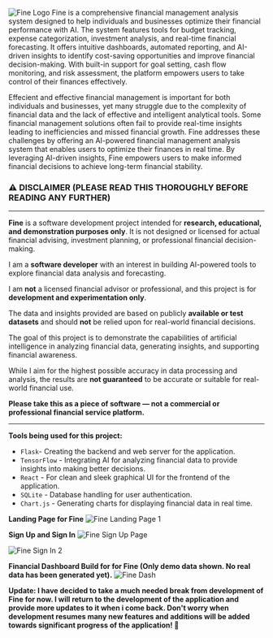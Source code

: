 ![Fine Logo](https://github.com/user-attachments/assets/d65eaa48-93fc-4941-a434-a74f9f707d93)
Fine is a comprehensive financial management analysis system designed to help individuals and businesses optimize their financial performance with AI. The system features tools for budget tracking, expense categorization, investment analysis, and real-time financial forecasting. It offers intuitive dashboards, automated reporting, and AI-driven insights to identify cost-saving opportunities and improve financial decision-making. With built-in support for goal setting, cash flow monitoring, and risk assessment, the platform empowers users to take control of their finances effectively. 

Effecient and effective financial management is important for both individuals and businesses, yet many struggle due to the complexity of financial data and the lack of effective and intelligent analytical tools. Some financial management solutions often fail to provide real-time insights leading to inefficiencies and missed financial growth. Fine addresses these challenges by offering an AI-powered financial management analysis system that enables users to optimize their finances in real time. By leveraging AI-driven insights, Fine empowers users to make informed financial decisions to achieve long-term financial stability.


### **⚠️ DISCLAIMER (PLEASE READ THIS THOROUGHLY BEFORE READING ANY FURTHER)**  
---
**Fine** is a software development project intended for **research, educational, and demonstration purposes only**.
It is not designed or licensed for actual financial advising, investment planning, or professional financial decision-making.

I am a **software developer** with an interest in building AI-powered tools to explore financial data analysis and forecasting.

I am **not** a licensed financial advisor or professional, and this project is for **development and experimentation only**.

The data and insights provided are based on publicly **available or test datasets** and should **not** be relied upon for real-world financial decisions.

The goal of this project is to demonstrate the capabilities of artificial intelligence in analyzing financial data, generating insights, and supporting financial awareness.

While I aim for the highest possible accuracy in data processing and analysis, the results are **not guaranteed** to be accurate or suitable for real-world financial use.

**Please take this as a piece of software — not a commercial or professional financial service platform.**

---

**Tools being used for this project:**

- `Flask`- Creating the backend and web server for the application.
- `TensorFlow` - Integrating AI for analyzing financial data to provide insights into making better decisions.
- `React` - For clean and sleek graphical UI for the frontend of the application.
- `SQLite` - Database handling for user authentication.
- `Chart.js` - Generating charts for displaying financial data in real time.

**Landing Page for Fine**
![Fine Landing Page 1](https://github.com/user-attachments/assets/36d7cdce-e354-4113-b03a-6df69e9411a4)

**Sign Up and Sign In**
![Fine Sign Up Page](https://github.com/user-attachments/assets/0000f288-35ab-4dc8-b3d6-d7f9e5f03056)

![Fine Sign In 2](https://github.com/user-attachments/assets/7455e552-983f-4876-b6c5-8ea8eb25006d)

**Financial Dashboard Build for for Fine (Only demo data shown. No real data has been generated yet).**
![Fine Dash](https://github.com/user-attachments/assets/321d06f4-1ca2-45a5-978c-9806978af1ae)

**Update: I have decided to take a much needed break from development of Fine for now. I will return to the development of the application and provide more updates to it when i come back. Don't worry when development resumes many new features and additions will be added towards significant progress of the application! 🚀**
